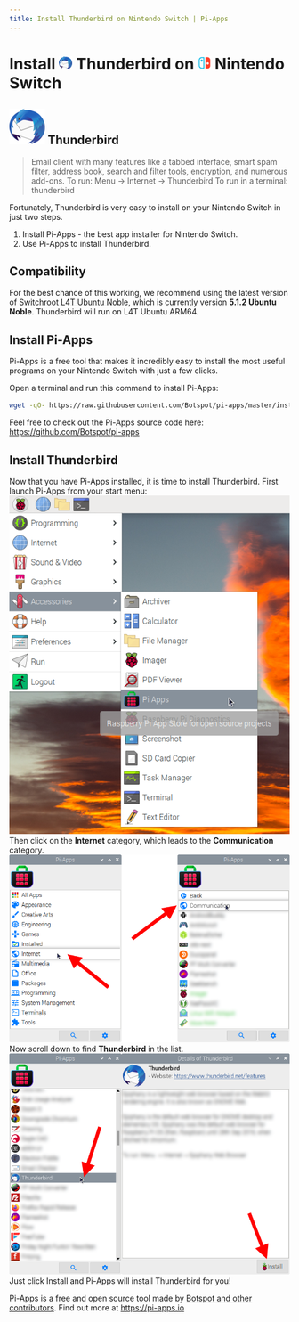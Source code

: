 ```yaml
---
title: Install Thunderbird on Nintendo Switch | Pi-Apps
---
```

<div class="simple-install-content content">

# Install <img src="/img/app-icons/Thunderbird/icon-64.png" height=24> Thunderbird on <img src=/img/other-icons/switch-icon.svg height=24> Nintendo Switch

## <img src="/img/app-icons/Thunderbird/icon-64.png"> Thunderbird
> Email client with many features like a tabbed interface, smart spam filter, address book, search and filter tools, encryption, and numerous add-ons.
> To run: Menu -> Internet -> Thunderbird
> To run in a terminal: thunderbird

Fortunately, Thunderbird is very easy to install on your Nintendo Switch in just two steps.
1. Install Pi-Apps - the best app installer for Nintendo Switch.
2. Use Pi-Apps to install Thunderbird.
</div>
<div class="simple-install-content content">

## Compatibility
For the best chance of this working, we recommend using the latest version of [Switchroot L4T Ubuntu Noble](https://wiki.switchroot.org/wiki/linux/l4t-ubuntu-noble-installation-guide), which is currently version **5.1.2 Ubuntu Noble**.
Thunderbird will run on L4T Ubuntu ARM64.
</div>
<div class="simple-install-content content">

## Install Pi-Apps

Pi-Apps is a free tool that makes it incredibly easy to install the most useful programs on your Nintendo Switch with just a few clicks.

Open a terminal and run this command to install Pi-Apps:
```bash
wget -qO- https://raw.githubusercontent.com/Botspot/pi-apps/master/install | bash
```
Feel free to check out the Pi-Apps source code here: https://github.com/Botspot/pi-apps
</div>
<div class="simple-install-content content">

## Install Thunderbird

Now that you have Pi-Apps installed, it is time to install Thunderbird.
First launch Pi-Apps from your start menu:
<img src="/img/start-menu.png">
Then click on the <b>Internet</b> category, which leads to the <b>Communication</b> category.
<img src="/img/category-selections/Communication.png">
Now scroll down to find <b>Thunderbird</b> in the list.
<img src="/img/app-icons/Thunderbird/app-selection.png">
Just click Install and Pi-Apps will install Thunderbird for you!
</div>
<div class="simple-install-content content">

Pi-Apps is a free and open source tool made by [Botspot and other contributors](/about/#contributors). Find out more at https://pi-apps.io
</div>
